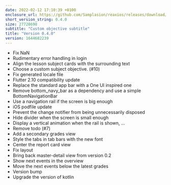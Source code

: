 ```yaml
---
date: 2022-02-12 17:10:39 +0100
enclosure_url: https://github.com/Samplasion/reaxios/releases/download/v0.4.0/Registro-0.4.0+1644682239-release.apk
short_version_string: 0.4.0
size: 27728698
subtitle: "Custom objective subtitle"
title: "Version 0.4.0"
version: 1644682239
---
```


- Fix NaN
- Rudimentary error handling in login
- Align the lesson subject cards with the surrounding text
- Choose a custom subject objective. (#10)
- Fix generated locale file
- Flutter 2.10 compatibility update
- Replace the standard app bar with a One UI inspired one
- Remove bottom_navy_bar as a dependency and use a simple BottomNavigationBar
- Use a navigation rail if the screen is big enough
- iOS podfile update
- Prevent the change notifier from being unnecessarily disposed
- Hide divider when the screen is small enough
- Display a vertical animation when the rail is shown, ...
- Remove todo (#7)
- Add a secondary grades view
- Style the tabs in tab bars with the new font
- Center the report card view
- Fix layout
- Bring back master-detail view from version 0.2
- Show next events in the overview
- Move the next events below the latest grades
- Version bump
- Upgrade the version of kotlin

